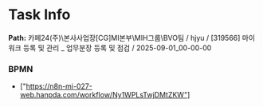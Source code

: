 # Task Info

**Path:** 카페24(주)\본사사업장\[CG]MI본부\MIH그룹\BVO팀 / hjyu / [319566] 마이워크 등록 및 관리 _ 업무분장 등록 및 점검 / 2025-09-01_00-00-00

### BPMN
- ["https://n8n-mi-027-web.hanpda.com/workflow/Ny1WPLsTwjDMtZKW"]

